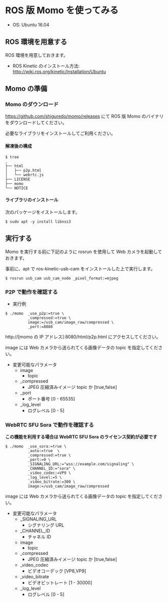 # ROS 版 Momo を使ってみる

- OS: Ubuntu 16.04

## ROS 環境を用意する

ROS 環境を用意しておきます。

- ROS Kinetic のインストール方法: http://wiki.ros.org/kinetic/Installation/Ubuntu


## Momo の準備

### Momo のダウンロード

https://github.com/shiguredo/momo/releases にて ROS 版 Momo のバイナリをダウンロードしてください。

必要なライブラリをインストールしてご利用ください。

#### 解凍後の構成

```
$ tree
.
├── html
│   ├── p2p.html
│   └── webrtc.js
├── LICENSE
├── momo
└── NOTICE
```

#### ライブラリのインストール

次のパッケージをイストールします。

```
$ sudo apt -y install libnss3
```


## 実行する

Momo を実行する前に下記のように rosrun を使用して Web カメラを起動しておきます。

事前に、apt で ros-kinetic-usb-cam をインストールした上で実行します。

```
$ rosrun usb_cam usb_cam_node _pixel_format:=mjpeg
```

### P2P で動作を確認する

- 実行例

```shell
$ ./momo  _use_p2p:=true \
          _compressed:=true \
          image:=/usb_cam/image_raw/compressed \
          _port:=8080
```

http://[momo の IP アドレス]:8080/html/p2p.html にアクセスしてください。

image には Web カメラから送られてくる画像データの topic を指定してください。

- 変更可能なパラメータ
  - image
    - topic
  - _compressed
    - JPEG 圧縮済みイメージ topic か  [true,false]
  - _port
    - ポート番号  [0 - 65535]
  - _log_level
    - ログレベル  [0 - 5]


### WebRTC SFU Sora で動作を確認する

**この機能を利用する場合は WebRTC SFU Sora のライセンス契約が必要です**

```shell
$ ./momo  _use_sora:=true \
          _auto:=true  \
          _compressed:=true \
          _port:=0 \
          _SIGNALING_URL:="wss://example.com/signaling" \
          _CHANNEL_ID:="sora" \
          _video_codec:=VP9 \
          _log_level:=5 \
          _video_bitrate:=300 \
          image:=/usb_cam/image_raw/compressed
```

image には Web カメラから送られてくる画像データの topic を指定してください。


- 変更可能なパラメータ
  - _SIGNALING_URL
    - シグナリング URL
  - _CHANNEL_ID
    - チャネル ID
  - image
    - topic
  - _compressed
    - JPEG 圧縮済みイメージ topic か  [true,false]
  - _video_codec
    - ビデオコーデック  [VP8,VP9]
  - _video_bitrate
    - ビデオビットレート  [1 - 30000]
  - _log_level
    - ログレベル  [0 - 5]
